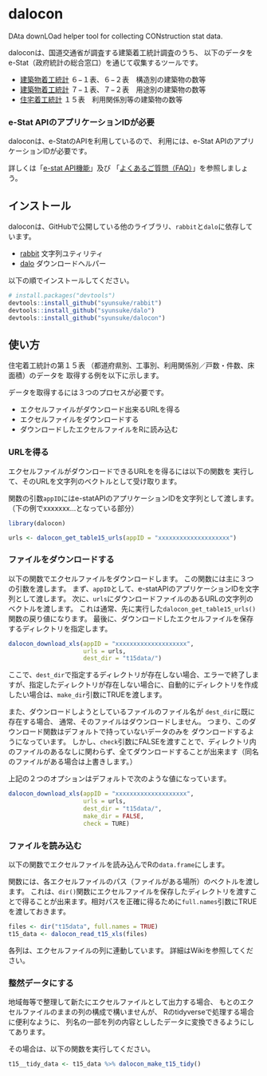 
<!-- README.md is generated from README.Rmd. Please edit that file -->

# dalocon

<!-- badges: start -->
<!-- badges: end -->

DAta downLOad helper tool for collecting CONstruction stat data.

daloconは、国道交通省が調査する建築着工統計調査のうち、
以下のデータをe-Stat（政府統計の総合窓口）を通じて収集するツールです。

- [建築物着工統計](https://www.e-stat.go.jp/stat-search/files?page=1&toukei=00600120&tstat=000001016965)
  ６−１表、６−２表　構造別の建築物の数等
- [建築物着工統計](https://www.e-stat.go.jp/stat-search/files?page=1&toukei=00600120&tstat=000001016965)
  ７−１表、７−２表　用途別の建築物の数等
- [住宅着工統計](https://www.e-stat.go.jp/stat-search/files?page=1&toukei=00600120&tstat=000001016966)
  １５表　利用関係別等の建築物の数等

### e-Stat APIのアプリケーションIDが必要

daloconは、e-StatのAPIを利用しているので、 利用には、e-Stat
APIのアプリケーションIDが必要です。

詳しくは「[e-stat API機能](https://www.e-stat.go.jp/api/)」及び
「[よくあるご質問（FAQ）](https://www.e-stat.go.jp/api/api-dev/faq)」を参照しましょう。

## インストール

daloconは、GitHubで公開している他のライブラリ、`rabbit`と`dalo`に依存しています。

- [rabbit](https://github.com/syunsuke/rabbit) 文字列ユティリティ
- [dalo](https://github.com/syunsuke/dalo) ダウンロードヘルパー

以下の順でインストールしてください。

``` r
# install.packages("devtools")
devtools::install_github("syunsuke/rabbit")
devtools::install_github("syunsuke/dalo")
devtools::install_github("syunsuke/dalocon")
```

## 使い方

住宅着工統計の第１５表
（都道府県別、工事別、利用関係別／戸数・件数、床面積）のデータを
取得する例を以下に示します。

データを取得するには３つのプロセスが必要です。

- エクセルファイルがダウンロード出来るURLを得る
- エクセルファイルをダウンロードする
- ダウンロードしたエクセルファイルをRに読み込む

### URLを得る

エクセルファイルがダウンロードできるURLをを得るには以下の関数を
実行して、そのURLを文字列のベクトルとして受け取ります。

関数の引数`appID`にはe-statAPIのアプリケーションIDを文字列として渡します。
（下の例でxxxxxxx…となっている部分）

``` r
library(dalocon)

urls <- dalocon_get_table15_urls(appID = "xxxxxxxxxxxxxxxxxxxx")
```

### ファイルをダウンロードする

以下の関数でエクセルファイルをダウンロードします。
この関数には主に３つの引数を渡します。
まず、`appID`として、e-statAPIのアプリケーションIDを文字列として渡します。
次に、`urls`にダウンロードファイルのあるURLの文字列のベクトルを渡します。
これは通常、先に実行した`dalocon_get_table15_urls()`関数の戻り値になります。
最後に、ダウンロードしたエクセルファイルを保存するディレクトリを指定します。

``` r
dalocon_download_xls(appID = "xxxxxxxxxxxxxxxxxxxx", 
                     urls = urls, 
                     dest_dir = "t15data/")
```

ここで、`dest_dir`で指定するディレクトリが存在しない場合、エラーで終了しますが、指定したディレクトリが存在しない場合に、自動的にディレクトリを作成したい場合は、`make_dir`引数にTRUEを渡します。

また、ダウンロードしようとしているファイルのファイル名が
`dest_dir`に既に存在する場合、
通常、そのファイルはダウンロードしません。
つまり、このダウンロード関数はデフォルトで持っていないデータのみを
ダウンロードするようになっています。
しかし、`check`引数にFALSEを渡すことで、ディレクトリ内のファイルのあるなしに関わらず、全てダウンロードすることが出来ます（同名のファイルがある場合は上書きします。）

上記の２つのオプションはデフォルトで次のような値になっています。

``` r
dalocon_download_xls(appID = "xxxxxxxxxxxxxxxxxxxx", 
                     urls = urls, 
                     dest_dir = "t15data/",
                     make_dir = FALSE,
                     check = TURE)
```

### ファイルを読み込む

以下の関数でエクセルファイルを読み込んでRの`data.frame`にします。

関数には、各エクセルファイルのパス（ファイルがある場所）のベクトルを渡します。
これは、`dir()`関数にエクセルファイルを保存したディレクトリを渡すことで得ることが出来ます。相対パスを正確に得るために`full.names`引数にTRUEを渡しておきます。

``` r
files <- dir("t15data", full.names = TRUE)
t15_data <- dalocon_read_t15_xls(files)
```

各列は、エクセルファイルの列に連動しています。
詳細はWikiを参照してください。

### 整然データにする

地域毎等で整理して新たにエクセルファイルとして出力する場合、
もとのエクセルファイルのままの列の構成で構いませんが、
Rのtidyverseで処理する場合に便利なように、
列名の一部を列の内容とししたデータに変換できるようにしてあります。

その場合は、以下の関数を実行してください。

``` r
t15__tidy_data <- t15_data %>% dalocon_make_t15_tidy()
```
